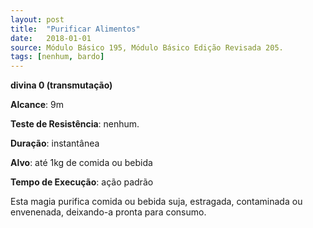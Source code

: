 ```yaml
---
layout: post
title:  "Purificar Alimentos"
date:   2018-01-01
source: Módulo Básico 195, Módulo Básico Edição Revisada 205.
tags: [nenhum, bardo]
---
```


**divina 0 (transmutação)**

**Alcance**: 9m

**Teste de Resistência**: nenhum.

**Duração**: instantânea

**Alvo**: até 1kg de comida ou bebida

**Tempo de Execução**: ação padrão

Esta magia purifica comida ou bebida suja, estragada, contaminada ou envenenada, deixando-a pronta para consumo.

